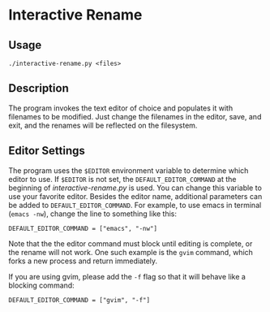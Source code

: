 # Interactive Rename

## Usage

	./interactive-rename.py <files>

## Description

The program invokes the text editor of choice and populates it with filenames
to be modified. Just change the filenames in the editor, save, and exit, and
the renames will be reflected on the filesystem.

## Editor Settings

The program uses the `$EDITOR` environment variable to determine which editor
to use. If `$EDITOR` is not set, the `DEFAULT_EDITOR_COMMAND` at the beginning
of *interactive-rename.py* is used. You can change this variable to use your
favorite editor. Besides the editor name, additional parameters can be added to
`DEFAULT_EDITOR_COMMAND`. For example, to use emacs in terminal (`emacs -nw`),
change the line to something like this:

	DEFAULT_EDITOR_COMMAND = ["emacs", "-nw"]

Note that the the editor command must block until editing is complete, or the
rename will not work. One such example is the `gvim` command, which forks a new
process and return immediately.

If you are using gvim, please add the `-f` flag so that it will behave like a
blocking command:

	DEFAULT_EDITOR_COMMAND = ["gvim", "-f"]

